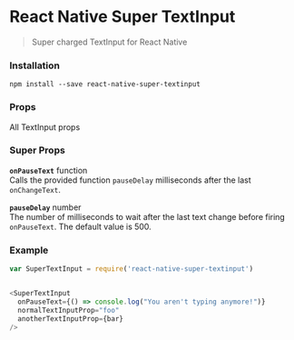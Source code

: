 # React Native Super TextInput

> Super charged TextInput for React Native

### Installation
```
npm install --save react-native-super-textinput
```

### Props
All TextInput props

### Super Props

**`onPauseText`** function  
Calls the provided function `pauseDelay` milliseconds after the last `onChangeText`.

**`pauseDelay`** number  
The number of milliseconds to wait after the last text change before firing `onPauseText`. The default value is 500.


### Example
```JavaScript
var SuperTextInput = require('react-native-super-textinput')


<SuperTextInput
  onPauseText={() => console.log("You aren't typing anymore!")}
  normalTextInputProp="foo"
  anotherTextInputProp={bar}
/>

```
